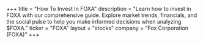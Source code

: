 +++
title = "How To Invest In FOXA"
description = "Learn how to invest in FOXA with our comprehensive guide. Explore market trends, financials, and the social pulse to help you make informed decisions when analyzing $FOXA."
ticker = "FOXA"
layout = "stocks"
company = "Fox Corporation (FOXA)"
+++

